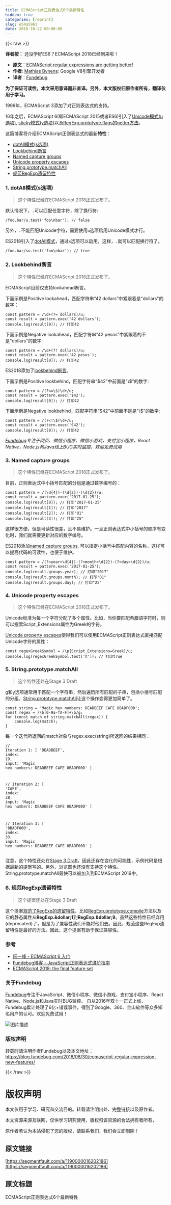 ```yaml
---
title: ECMAScript正则表达式6个最新特性
hidden: true
categories: [reprint]
slug: e54a5961
date: 2018-10-22 00:00:00
---
```


{{< raw >}}

                    
<p><strong>译者按：</strong> 还没学好ES6？ECMAScript 2018已经到来啦！</p>
<ul>
<li>
<strong>原文</strong>：<a href="https://mathiasbynens.be/notes/es-regexp-proposals" rel="nofollow noreferrer" target="_blank">ECMAScript regular expressions are getting better!</a>
</li>
<li>
<strong>作者</strong>: <a href="https://github.com/mathiasbynens" rel="nofollow noreferrer" target="_blank">Mathias Bynens</a>: Google V8引擎开发者</li>
<li>
<strong>译者</strong>：<a href="https://www.fundebug.com/" rel="nofollow noreferrer" target="_blank">Fundebug</a>
</li>
</ul>
<p><strong>为了保证可读性，本文采用意译而非直译。另外，本文版权归原作者所有，翻译仅用于学习。</strong></p>
<p>1999年，ECMAScript 3添加了对正则表达式的支持。</p>
<p>16年之后，ECMAScript 6(即ECMAScript 2015或者ES6)引入了<a href="https://mathiasbynens.be/notes/es6-unicode-regex" rel="nofollow noreferrer" target="_blank">Unicode模式(u选项)</a>, <a href="https://developer.mozilla.org/en-US/docs/Web/JavaScript/Reference/Global_Objects/RegExp/sticky#Description" rel="nofollow noreferrer" target="_blank">sticky模式(y选项)</a>以及<a href="https://developer.mozilla.org/en-US/docs/Web/JavaScript/Reference/Global_Objects/RegExp/flags" rel="nofollow noreferrer" target="_blank">RegExp.prototype.flags的getter方法</a>。</p>
<p>这篇博客将介绍ECMAScript正则表达式的最新<strong>特性</strong>：</p>
<ul>
<li><a href="https://mathiasbynens.be/notes/es-regexp-proposals#dotAll" rel="nofollow noreferrer" target="_blank">dotAll模式(s选项)</a></li>
<li><a href="https://mathiasbynens.be/notes/es-regexp-proposals#lookbehinds" rel="nofollow noreferrer" target="_blank">Lookbehind断言</a></li>
<li><a href="https://mathiasbynens.be/notes/es-regexp-proposals#named-capture-groups" rel="nofollow noreferrer" target="_blank">Named capture groups</a></li>
<li><a href="https://mathiasbynens.be/notes/es-regexp-proposals#unicode-property-escapes" rel="nofollow noreferrer" target="_blank">Unicode property escapes</a></li>
<li><a href="https://mathiasbynens.be/notes/es-regexp-proposals#matchAll" rel="nofollow noreferrer" target="_blank">String.prototype.matchAll</a></li>
<li><a href="https://mathiasbynens.be/notes/es-regexp-proposals#legacy" rel="nofollow noreferrer" target="_blank">规范RegExp遗留特性</a></li>
</ul>
<h3 id="articleHeader0">1. dotAll模式(s选项)</h3>
<blockquote>这个特性已经在ECMAScript 2018正式发布了。</blockquote>
<p>默认情况下，<code>.</code>可以匹配任意字符，除了换行符:</p>
<div class="widget-codetool" style="display:none;">
      <div class="widget-codetool--inner">
      <span class="selectCode code-tool" data-toggle="tooltip" data-placement="top" title="" data-original-title="全选"></span>
      <span type="button" class="copyCode code-tool" data-toggle="tooltip" data-placement="top" data-clipboard-text="/foo.bar/u.test('foo\nbar'); // false" title="" data-original-title="复制"></span>
      <span type="button" class="saveToNote code-tool" data-toggle="tooltip" data-placement="top" title="" data-original-title="放进笔记"></span>
      </div>
      </div><pre class="javascript hljs"><code class="javascript" style="word-break: break-word; white-space: initial;">/foo.bar/u.test(<span class="hljs-string">'foo\nbar'</span>); <span class="hljs-comment">// false</span></code></pre>
<p>另外，<code>.</code>不能匹配Unicode字符，需要使用<code>u</code>选项启用Unicode模式才行。</p>
<p>ES2018引入了<a href="https://github.com/tc39/proposal-regexp-dotall-flag" rel="nofollow noreferrer" target="_blank">dotAll模式</a>，通过<code>s</code>选项可以启用，这样，<code>.</code>就可以匹配换行符了。</p>
<div class="widget-codetool" style="display:none;">
      <div class="widget-codetool--inner">
      <span class="selectCode code-tool" data-toggle="tooltip" data-placement="top" title="" data-original-title="全选"></span>
      <span type="button" class="copyCode code-tool" data-toggle="tooltip" data-placement="top" data-clipboard-text="/foo.bar/su.test('foo\nbar'); // true" title="" data-original-title="复制"></span>
      <span type="button" class="saveToNote code-tool" data-toggle="tooltip" data-placement="top" title="" data-original-title="放进笔记"></span>
      </div>
      </div><pre class="javascript hljs"><code class="javascript" style="word-break: break-word; white-space: initial;">/foo.bar/su.test(<span class="hljs-string">'foo\nbar'</span>); <span class="hljs-comment">// true</span></code></pre>
<h3 id="articleHeader1">2. Lookbehind断言</h3>
<blockquote>这个特性已经在ECMAScript 2018正式发布了。</blockquote>
<p>ECMAScript目前仅支持lookahead断言。</p>
<p>下面示例是Positive lookahead，匹配字符串“42 dollars”中紧跟着是"dollars"的数字：</p>
<div class="widget-codetool" style="display:none;">
      <div class="widget-codetool--inner">
      <span class="selectCode code-tool" data-toggle="tooltip" data-placement="top" title="" data-original-title="全选"></span>
      <span type="button" class="copyCode code-tool" data-toggle="tooltip" data-placement="top" data-clipboard-text="const pattern = /\d+(?= dollars)/u;
const result = pattern.exec('42 dollars');
console.log(result[0]); // 打印42" title="" data-original-title="复制"></span>
      <span type="button" class="saveToNote code-tool" data-toggle="tooltip" data-placement="top" title="" data-original-title="放进笔记"></span>
      </div>
      </div><pre class="javascript hljs"><code class="javascript"><span class="hljs-keyword">const</span> pattern = <span class="hljs-regexp">/\d+(?= dollars)/u</span>;
<span class="hljs-keyword">const</span> result = pattern.exec(<span class="hljs-string">'42 dollars'</span>);
<span class="hljs-built_in">console</span>.log(result[<span class="hljs-number">0</span>]); <span class="hljs-comment">// 打印42</span></code></pre>
<p>下面示例是Negative lookahead，匹配字符串“42 pesos”中紧跟着的不是"dollars"的数字:</p>
<div class="widget-codetool" style="display:none;">
      <div class="widget-codetool--inner">
      <span class="selectCode code-tool" data-toggle="tooltip" data-placement="top" title="" data-original-title="全选"></span>
      <span type="button" class="copyCode code-tool" data-toggle="tooltip" data-placement="top" data-clipboard-text="const pattern = /\d+(?! dollars)/u;
const result = pattern.exec('42 pesos');
console.log(result[0]); // 打印42" title="" data-original-title="复制"></span>
      <span type="button" class="saveToNote code-tool" data-toggle="tooltip" data-placement="top" title="" data-original-title="放进笔记"></span>
      </div>
      </div><pre class="javascript hljs"><code class="javascript"><span class="hljs-keyword">const</span> pattern = <span class="hljs-regexp">/\d+(?! dollars)/u</span>;
<span class="hljs-keyword">const</span> result = pattern.exec(<span class="hljs-string">'42 pesos'</span>);
<span class="hljs-built_in">console</span>.log(result[<span class="hljs-number">0</span>]); <span class="hljs-comment">// 打印42</span></code></pre>
<p>ES2018添加了<a href="https://github.com/tc39/proposal-regexp-lookbehind" rel="nofollow noreferrer" target="_blank">lookbehind断言</a>。</p>
<p>下面示例是Positive lookbehind，匹配字符串“$42”中前面是"\$"的数字:</p>
<div class="widget-codetool" style="display:none;">
      <div class="widget-codetool--inner">
      <span class="selectCode code-tool" data-toggle="tooltip" data-placement="top" title="" data-original-title="全选"></span>
      <span type="button" class="copyCode code-tool" data-toggle="tooltip" data-placement="top" data-clipboard-text="const pattern = /(?<=\$)\d+/u;
const result = pattern.exec('$42');
console.log(result[0]); // 打印42" title="" data-original-title="复制"></span>
      <span type="button" class="saveToNote code-tool" data-toggle="tooltip" data-placement="top" title="" data-original-title="放进笔记"></span>
      </div>
      </div><pre class="javascript hljs"><code class="javascript"><span class="hljs-keyword">const</span> pattern = <span class="hljs-regexp">/(?&lt;=\$)\d+/u</span>;
<span class="hljs-keyword">const</span> result = pattern.exec(<span class="hljs-string">'$42'</span>);
<span class="hljs-built_in">console</span>.log(result[<span class="hljs-number">0</span>]); <span class="hljs-comment">// 打印42</span></code></pre>
<p>下面示例是Negative lookbehind，匹配字符串“$42”中前面不是是"\$"的数字:</p>
<div class="widget-codetool" style="display:none;">
      <div class="widget-codetool--inner">
      <span class="selectCode code-tool" data-toggle="tooltip" data-placement="top" title="" data-original-title="全选"></span>
      <span type="button" class="copyCode code-tool" data-toggle="tooltip" data-placement="top" data-clipboard-text="const pattern = /(?<!\$)\d+/u;
const result = pattern.exec('€42');
console.log(result[0]); // 打印42" title="" data-original-title="复制"></span>
      <span type="button" class="saveToNote code-tool" data-toggle="tooltip" data-placement="top" title="" data-original-title="放进笔记"></span>
      </div>
      </div><pre class="javascript hljs"><code class="javascript"><span class="hljs-keyword">const</span> pattern = <span class="hljs-regexp">/(?&lt;!\$)\d+/u</span>;
<span class="hljs-keyword">const</span> result = pattern.exec(<span class="hljs-string">'€42'</span>);
<span class="hljs-built_in">console</span>.log(result[<span class="hljs-number">0</span>]); <span class="hljs-comment">// 打印42</span></code></pre>
<p><em><a href="https://www.fundebug.com/" rel="nofollow noreferrer" target="_blank">Fundebug</a>专注于网页、微信小程序、微信小游戏，支付宝小程序，React Native，Node.js和Java线上BUG实时监控，欢迎免费试用</em></p>
<h3 id="articleHeader2">3. Named capture groups</h3>
<blockquote>这个特性已经在ECMAScript 2018正式发布了。</blockquote>
<p>目前，正则表达式中小括号匹配的分组是通过数字编号的：</p>
<div class="widget-codetool" style="display:none;">
      <div class="widget-codetool--inner">
      <span class="selectCode code-tool" data-toggle="tooltip" data-placement="top" title="" data-original-title="全选"></span>
      <span type="button" class="copyCode code-tool" data-toggle="tooltip" data-placement="top" data-clipboard-text="const pattern = /(\d{4})-(\d{2})-(\d{2})/u;
const result = pattern.exec('2017-01-25');
console.log(result[0]); // 打印&quot;2017-01-25&quot;
console.log(result[1]); // 打印&quot;2017&quot;
console.log(result[2]); // 打印&quot;01&quot;
console.log(result[3]); // 打印&quot;25&quot;" title="" data-original-title="复制"></span>
      <span type="button" class="saveToNote code-tool" data-toggle="tooltip" data-placement="top" title="" data-original-title="放进笔记"></span>
      </div>
      </div><pre class="javascript hljs"><code class="javascript"><span class="hljs-keyword">const</span> pattern = <span class="hljs-regexp">/(\d{4})-(\d{2})-(\d{2})/u</span>;
<span class="hljs-keyword">const</span> result = pattern.exec(<span class="hljs-string">'2017-01-25'</span>);
<span class="hljs-built_in">console</span>.log(result[<span class="hljs-number">0</span>]); <span class="hljs-comment">// 打印"2017-01-25"</span>
<span class="hljs-built_in">console</span>.log(result[<span class="hljs-number">1</span>]); <span class="hljs-comment">// 打印"2017"</span>
<span class="hljs-built_in">console</span>.log(result[<span class="hljs-number">2</span>]); <span class="hljs-comment">// 打印"01"</span>
<span class="hljs-built_in">console</span>.log(result[<span class="hljs-number">3</span>]); <span class="hljs-comment">// 打印"25"</span></code></pre>
<p>这样很方便，但是可读性很差，且不易维护。一旦正则表达式中小括号的顺序有变化时，我们就需要更新对应的数字编号。</p>
<p>ES2018添加<a href="https://github.com/tc39/proposal-regexp-named-groups" rel="nofollow noreferrer" target="_blank">named capture groups</a>, 可以指定小括号中匹配内容的名称，这样可以提高代码的可读性，也便于维护。</p>
<div class="widget-codetool" style="display:none;">
      <div class="widget-codetool--inner">
      <span class="selectCode code-tool" data-toggle="tooltip" data-placement="top" title="" data-original-title="全选"></span>
      <span type="button" class="copyCode code-tool" data-toggle="tooltip" data-placement="top" data-clipboard-text="const pattern = /(?<year>\d{4})-(?<month>\d{2})-(?<day>\d{2})/u;
const result = pattern.exec('2017-01-25');
console.log(result.groups.year); // 打印&quot;2017&quot;
console.log(result.groups.month); // 打印&quot;01&quot;
console.log(result.groups.day); // 打印&quot;25&quot;" title="" data-original-title="复制"></span>
      <span type="button" class="saveToNote code-tool" data-toggle="tooltip" data-placement="top" title="" data-original-title="放进笔记"></span>
      </div>
      </div><pre class="javascript hljs"><code class="javascript"><span class="hljs-keyword">const</span> pattern = <span class="hljs-regexp">/(?&lt;year&gt;\d{4})-(?&lt;month&gt;\d{2})-(?&lt;day&gt;\d{2})/u</span>;
<span class="hljs-keyword">const</span> result = pattern.exec(<span class="hljs-string">'2017-01-25'</span>);
<span class="hljs-built_in">console</span>.log(result.groups.year); <span class="hljs-comment">// 打印"2017"</span>
<span class="hljs-built_in">console</span>.log(result.groups.month); <span class="hljs-comment">// 打印"01"</span>
<span class="hljs-built_in">console</span>.log(result.groups.day); <span class="hljs-comment">// 打印"25"</span></code></pre>
<h3 id="articleHeader3">4. Unicode property escapes</h3>
<blockquote>这个特性已经在ECMAScript 2018正式发布了。</blockquote>
<p>Unicode标准为每一个字符分配了多个属性。比如，当你要匹配希腊语字符时，则可以搜索Script_Extensions属性为Greek的字符。</p>
<p><a href="https://mathiasbynens.be/notes/es-unicode-property-escapes" rel="nofollow noreferrer" target="_blank">Unicode property escapes</a>使得我们可以使用ECMAScript正则表达式直接匹配Unicode字符的属性：</p>
<div class="widget-codetool" style="display:none;">
      <div class="widget-codetool--inner">
      <span class="selectCode code-tool" data-toggle="tooltip" data-placement="top" title="" data-original-title="全选"></span>
      <span type="button" class="copyCode code-tool" data-toggle="tooltip" data-placement="top" data-clipboard-text="const regexGreekSymbol = /\p{Script_Extensions=Greek}/u;
console.log(regexGreekSymbol.test('π')); // 打印true" title="" data-original-title="复制"></span>
      <span type="button" class="saveToNote code-tool" data-toggle="tooltip" data-placement="top" title="" data-original-title="放进笔记"></span>
      </div>
      </div><pre class="javascript hljs"><code class="javascript"><span class="hljs-keyword">const</span> regexGreekSymbol = <span class="hljs-regexp">/\p{Script_Extensions=Greek}/u</span>;
<span class="hljs-built_in">console</span>.log(regexGreekSymbol.test(<span class="hljs-string">'π'</span>)); <span class="hljs-comment">// 打印true</span></code></pre>
<h3 id="articleHeader4">5. String.prototype.matchAll</h3>
<blockquote>这个特性还处在Stage 3 Draft</blockquote>
<p>g和y选项通常用于匹配一个字符串，然后遍历所有匹配的子串，包括小括号匹配的分组。<a href="https://github.com/tc39/proposal-string-matchall" rel="nofollow noreferrer" target="_blank">String.prototype.matchAll</a>让这个操作变得更加简单了。</p>
<div class="widget-codetool" style="display:none;">
      <div class="widget-codetool--inner">
      <span class="selectCode code-tool" data-toggle="tooltip" data-placement="top" title="" data-original-title="全选"></span>
      <span type="button" class="copyCode code-tool" data-toggle="tooltip" data-placement="top" data-clipboard-text="const string = 'Magic hex numbers: DEADBEEF CAFE 8BADF00D';
const regex = /\b[0-9a-fA-F]+\b/g;
for (const match of string.matchAll(regex)) {
    console.log(match);
}" title="" data-original-title="复制"></span>
      <span type="button" class="saveToNote code-tool" data-toggle="tooltip" data-placement="top" title="" data-original-title="放进笔记"></span>
      </div>
      </div><pre class="javascript hljs"><code class="javascript"><span class="hljs-keyword">const</span> string = <span class="hljs-string">'Magic hex numbers: DEADBEEF CAFE 8BADF00D'</span>;
<span class="hljs-keyword">const</span> regex = <span class="hljs-regexp">/\b[0-9a-fA-F]+\b/g</span>;
<span class="hljs-keyword">for</span> (<span class="hljs-keyword">const</span> match <span class="hljs-keyword">of</span> string.matchAll(regex)) {
    <span class="hljs-built_in">console</span>.log(match);
}</code></pre>
<p>每一个迭代所返回的match对象与regex.exec(string)所返回的结果相同：</p>
<div class="widget-codetool" style="display:none;">
      <div class="widget-codetool--inner">
      <span class="selectCode code-tool" data-toggle="tooltip" data-placement="top" title="" data-original-title="全选"></span>
      <span type="button" class="copyCode code-tool" data-toggle="tooltip" data-placement="top" data-clipboard-text="// Iteration 1:
[
    'DEADBEEF',
    index: 19,
    input: 'Magic hex numbers: DEADBEEF CAFE 8BADF00D'
]

// Iteration 2:
[
    'CAFE',
    index: 28,
    input: 'Magic hex numbers: DEADBEEF CAFE 8BADF00D'
]

// Iteration 3:
[
    '8BADF00D',
    index: 33,
    input: 'Magic hex numbers: DEADBEEF CAFE 8BADF00D'
]" title="" data-original-title="复制"></span>
      <span type="button" class="saveToNote code-tool" data-toggle="tooltip" data-placement="top" title="" data-original-title="放进笔记"></span>
      </div>
      </div><pre class="javascript hljs"><code class="javascript"><span class="hljs-comment">// Iteration 1:</span>
[
    <span class="hljs-string">'DEADBEEF'</span>,
    <span class="hljs-attr">index</span>: <span class="hljs-number">19</span>,
    <span class="hljs-attr">input</span>: <span class="hljs-string">'Magic hex numbers: DEADBEEF CAFE 8BADF00D'</span>
]

<span class="hljs-comment">// Iteration 2:</span>
[
    <span class="hljs-string">'CAFE'</span>,
    <span class="hljs-attr">index</span>: <span class="hljs-number">28</span>,
    <span class="hljs-attr">input</span>: <span class="hljs-string">'Magic hex numbers: DEADBEEF CAFE 8BADF00D'</span>
]

<span class="hljs-comment">// Iteration 3:</span>
[
    <span class="hljs-string">'8BADF00D'</span>,
    <span class="hljs-attr">index</span>: <span class="hljs-number">33</span>,
    <span class="hljs-attr">input</span>: <span class="hljs-string">'Magic hex numbers: DEADBEEF CAFE 8BADF00D'</span>
]</code></pre>
<p>注意，这个特性还处在<a href="https://tc39.github.io/proposal-string-matchall/" rel="nofollow noreferrer" target="_blank">Stage 3 Draft</a>，因此还存在变化的可能性，示例代码是根据最新的提案写的。另外，浏览器也还没有支持这个特性。String.prototype.matchAll最快可以被加入到ECMAScript 2019中。</p>
<h3 id="articleHeader5">6. 规范RegExp遗留特性</h3>
<blockquote>这个提案还处在Stage 3 Draft</blockquote>
<p>这个提案<a href="https://github.com/tc39/proposal-regexp-legacy-features" rel="nofollow noreferrer" target="_blank">规范了RegExp的遗留特性</a>，比如<a href="https://developer.mozilla.org/en-US/docs/Web/JavaScript/Reference/Global_Objects/RegExp/compile" rel="nofollow noreferrer" target="_blank">RegExp.prototype.compile</a>方法以及它的静态属性从<strong>RegExp.&amp;dollar;1</strong>到<strong>RegExp.&amp;dollar;9</strong>。虽然这些特性已经弃用(deprecated)了，但是为了兼容性我们不能将他们去。因此，规范这些RegExp遗留特性是最好的方法。因此，这个提案有助于保证兼容性。</p>
<h3 id="articleHeader6">参考</h3>
<ul>
<li><a href="http://es6.ruanyifeng.com/" rel="nofollow noreferrer" target="_blank">阮一峰 - ECMAScript 6 入门</a></li>
<li><a href="https://blog.fundebug.com/2018/05/02/advanced_regular_expression/" rel="nofollow noreferrer" target="_blank">Fundebug博客 - JavaScript正则表达式进阶指南</a></li>
<li><a href="http://2ality.com/2017/02/ecmascript-2018.html" rel="nofollow noreferrer" target="_blank">ECMAScript 2018: the final feature set</a></li>
</ul>
<h3 id="articleHeader7">关于Fundebug</h3>
<p><a href="https://www.fundebug.com" rel="nofollow noreferrer" target="_blank">Fundebug</a>专注于JavaScript、微信小程序、微信小游戏、支付宝小程序、React Native、Node.js和Java实时BUG监控。 自从2016年双十一正式上线，Fundebug累计处理了6亿+错误事件，得到了Google、360、金山软件等众多知名用户的认可。欢迎免费试用！</p>
<p><span class="img-wrap"><img src="https://static.alili.tech/img/bVbhe1G?w=400&amp;h=225" src="https://static.alili.tech/img/bVbhe1G?w=400&amp;h=225" alt="图片描述" title="图片描述" style="cursor: pointer; display: inline;"></span></p>
<h3 id="articleHeader8">版权声明</h3>
<p>转载时请注明作者Fundebug以及本文地址：<br><a href="https://blog.fundebug.com/2018/08/30/ecmascript-regular-expression-new-features/" rel="nofollow noreferrer" target="_blank">https://blog.fundebug.com/2018/08/30/ecmascript-regular-expression-new-features/</a></p>

                
{{< /raw >}}

# 版权声明
本文仅用于学习、研究和交流目的。转载请注明出处、完整链接以及原作者。 

本文资源来源互联网，仅供学习研究使用，版权归该资源的合法拥有者所有，

原作者若认为本站侵犯了您的版权，请联系我们，我们会立即删除！

## 原文链接
[https://segmentfault.com/a/1190000016202186](https://segmentfault.com/a/1190000016202186)

## 原文标题
ECMAScript正则表达式6个最新特性
